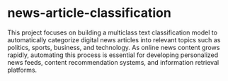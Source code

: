 # news-article-classification


This project focuses on building a multiclass text classification model to automatically categorize digital news articles into relevant topics such as politics, sports, business, and technology. As online news content grows rapidly, automating this process is essential for developing personalized news feeds, content recommendation systems, and information retrieval platforms.

